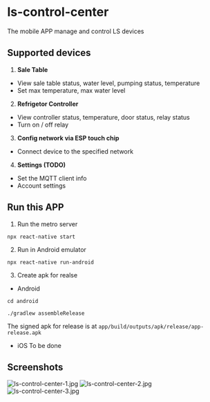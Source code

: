 # ls-control-center

The mobile APP manage and control LS devices

## Supported devices
1. **Sale Table**
- View sale table status, water level, pumping status, temperature
- Set max temperature, max water level

2. **Refrigetor Controller**
- View controller status, temperature, door status, relay status
- Turn on / off relay

3. **Config network via ESP touch chip**
- Connect device to the specified network

4. **Settings (TODO)**
- Set the MQTT client info
- Account settings

## Run this APP
1. Run the metro server

`npx react-native start`

2.  Run in Android emulator

`npx react-native run-android`

3.  Create apk for realse

- Android

`cd android`

`./gradlew assembleRelease`

The signed apk for release is at `app/build/outputs/apk/release/app-release.apk`


- iOS
To be done

## Screenshots
![ls-control-center-1.jpg](./ls-control-center-1.jpg)
![ls-control-center-2.jpg](./ls-control-center-2.jpg)
![ls-control-center-3.jpg](./ls-control-center-3.jpg)
